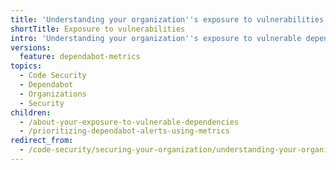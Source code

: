 ```yaml
---
title: 'Understanding your organization''s exposure to vulnerabilities'
shortTitle: Exposure to vulnerabilities
intro: 'Understanding your organization''s exposure to vulnerable dependencies is crucial for identifying and prioritizing security risks. This awareness allows you to prioritize remediation efforts, reduce the likelihood of security breaches, protect sensitive data, and maintain the overall integrity and reputation of the organization.'
versions:
  feature: dependabot-metrics
topics:
  - Code Security
  - Dependabot
  - Organizations
  - Security
children:
  - /about-your-exposure-to-vulnerable-dependencies
  - /prioritizing-dependabot-alerts-using-metrics
redirect_from:
  - /code-security/securing-your-organization/understanding-your-organizations-exposure-to-vulnerabilites
---
```

